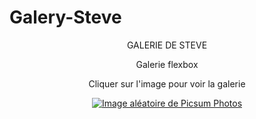 # Galery-Steve

<p align="center">GALERIE DE STEVE</p>

<p align="center">Galerie flexbox</p>

<p align="center">Cliquer sur l'image pour voir la galerie</p>

<p align="center">
<a href="https://webissime111.github.io/Galery-Steve/" target="_blank">
<img src="https://picsum.photos/300/300" alt="Image aléatoire de Picsum Photos"></a>
</p>
